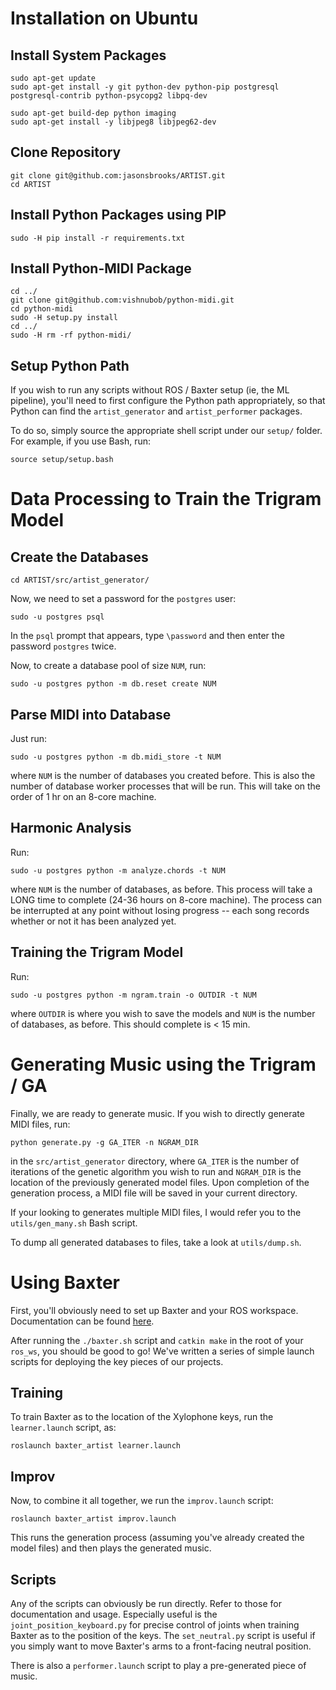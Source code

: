 # Installation on Ubuntu

## Install System Packages

```
sudo apt-get update
sudo apt-get install -y git python-dev python-pip postgresql postgresql-contrib python-psycopg2 libpq-dev

sudo apt-get build-dep python imaging
sudo apt-get install -y libjpeg8 libjpeg62-dev
```

## Clone Repository

```
git clone git@github.com:jasonsbrooks/ARTIST.git
cd ARTIST
```

## Install Python Packages using PIP

```
sudo -H pip install -r requirements.txt
```

## Install Python-MIDI Package

```
cd ../
git clone git@github.com:vishnubob/python-midi.git
cd python-midi
sudo -H setup.py install
cd ../
sudo -H rm -rf python-midi/
```

## Setup Python Path

If you wish to run any scripts without ROS / Baxter setup (ie, the ML pipeline), you'll need to first configure the Python path appropriately, so that Python can find the `artist_generator` and `artist_performer` packages.

To do so, simply source the appropriate shell script under our `setup/` folder. For example, if you use Bash, run:

```
source setup/setup.bash
```

# Data Processing to Train the Trigram Model

## Create the Databases

```
cd ARTIST/src/artist_generator/
```

Now, we need to set a password for the `postgres` user:

```
sudo -u postgres psql
```

In the `psql` prompt that appears, type `\password` and then enter the password `postgres` twice.

Now, to create a database pool of size `NUM`, run:

```
sudo -u postgres python -m db.reset create NUM
```

## Parse MIDI into Database

Just run:

```
sudo -u postgres python -m db.midi_store -t NUM
```

where `NUM` is the number of databases you created before. This is also the number of database worker processes that will be run. This will take on the order of 1 hr on an 8-core machine.

## Harmonic Analysis

Run:

```
sudo -u postgres python -m analyze.chords -t NUM
```

where `NUM` is the number of databases, as before. This process will take a LONG time to complete (24-36 hours on 8-core machine). The process can be interrupted at any point without losing progress -- each song records whether or not it has been analyzed yet.

## Training the Trigram Model

Run:

```
sudo -u postgres python -m ngram.train -o OUTDIR -t NUM
```

where `OUTDIR` is where you wish to save the models and `NUM` is the number of databases, as before. This should complete is < 15 min.

# Generating Music using the Trigram / GA

Finally, we are ready to generate music. If you wish to directly generate MIDI files, run:

```
python generate.py -g GA_ITER -n NGRAM_DIR
```

in the `src/artist_generator` directory, where `GA_ITER` is the number of iterations of the genetic algorithm you wish to run and `NGRAM_DIR` is the location of the previously generated model files. Upon completion of the generation process, a MIDI file will be saved in your current directory.

If your looking to generates multiple MIDI files, I would refer you to the `utils/gen_many.sh` Bash script. 

To dump all generated databases to files, take a look at `utils/dump.sh`.

# Using Baxter

First, you'll obviously need to set up Baxter and your ROS workspace. Documentation can be found [here](http://sdk.rethinkrobotics.com/wiki/Hello_Baxter).

After running the `./baxter.sh` script and `catkin make` in the root of your `ros_ws`, you should be good to go! We've written a series of simple launch scripts for deploying the key pieces of our projects.

## Training

To train Baxter as to the location of the Xylophone keys, run the `learner.launch` script, as:

```
roslaunch baxter_artist learner.launch
```

## Improv

Now, to combine it all together, we run the `improv.launch` script:

```
roslaunch baxter_artist improv.launch
```

This runs the generation process (assuming you've already created the model files) and then plays the generated music.

## Scripts

Any of the scripts can obviously be run directly. Refer to those for documentation and usage. Especially useful is the `joint_position_keyboard.py` for precise control of joints when training Baxter as to the position of the keys. The `set_neutral.py` script is useful if you simply want to move Baxter's arms to a front-facing neutral position.

There is also a `performer.launch` script to play a pre-generated piece of music.
